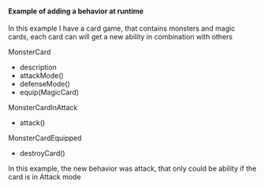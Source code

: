 #### Example of adding a behavior at runtime

In this example I have a card game, that contains monsters and magic cards, 
each card can will get a new ability in combination with others  

MonsterCard
  - description
  - attackMode()
  - defenseMode()
  - equip(MagicCard)
  
MonsterCardInAttack
  - attack()

MonsterCardEquipped
  - destroyCard()

In this example, the new behavior was attack, that only could be ability if
the card is in Attack mode